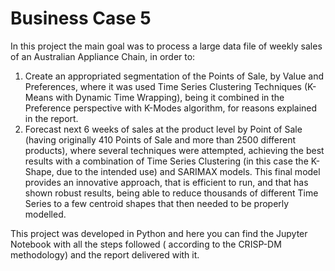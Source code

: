 # Business Case 5


In this project the main goal was to process a large data file of weekly sales of an Australian Appliance Chain, in order to:
1.	Create an appropriated segmentation of the Points of Sale, by Value and Preferences, where it was used Time Series Clustering Techniques (K-Means with Dynamic Time Wrapping), being it combined in the Preference perspective with K-Modes algorithm, for reasons explained in the report. 
2.	Forecast next 6 weeks of sales at the product level by Point of Sale (having originally 410 Points of Sale and more than 2500 different products), where several techniques were attempted, achieving the best results with a combination of Time Series Clustering (in this case the K-Shape, due to the intended use) and SARIMAX models. This final model provides an innovative approach, that is efficient to run, and that has shown robust results, being able to reduce thousands of different Time Series to a few  centroid shapes that then needed to be properly modelled.  


This project was developed in Python and here you can find the Jupyter Notebook with all the steps followed ( according to the CRISP-DM methodology) and the report delivered with it.
